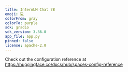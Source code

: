 ```yaml
---
title: InternLM Chat 7B
emoji: 💻
colorFrom: gray
colorTo: purple
sdk: gradio
sdk_version: 3.36.0
app_file: app.py
pinned: false
license: apache-2.0
---
```


Check out the configuration reference at https://huggingface.co/docs/hub/spaces-config-reference
